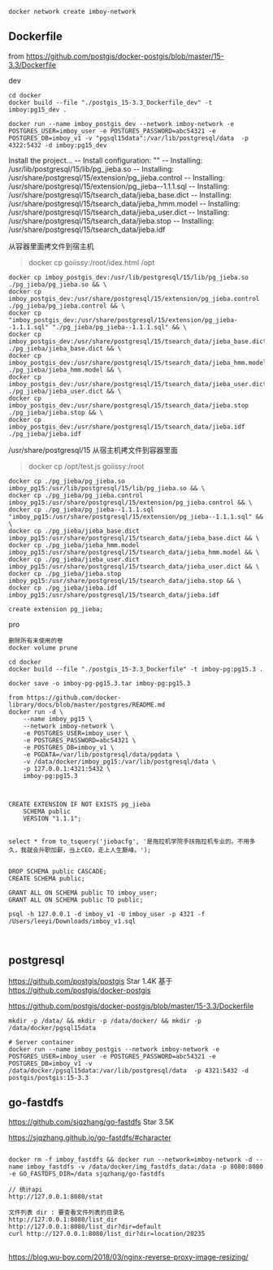 

```
docker network create imboy-network
```


## Dockerfile
from  https://github.com/postgis/docker-postgis/blob/master/15-3.3/Dockerfile

dev
```
cd docker
docker build --file "./postgis_15-3.3_Dockerfile_dev" -t imboy:pg15_dev .

docker run --name imboy_postgis_dev --network imboy-network -e POSTGRES_USER=imboy_user -e POSTGRES_PASSWORD=abc54321 -e POSTGRES_DB=imboy_v1 -v "pgsql15data":/var/lib/postgresql/data  -p 4322:5432 -d imboy:pg15_dev
```

Install the project...
-- Install configuration: ""
-- Installing: /usr/lib/postgresql/15/lib/pg_jieba.so
-- Installing: /usr/share/postgresql/15/extension/pg_jieba.control
-- Installing: /usr/share/postgresql/15/extension/pg_jieba--1.1.1.sql
-- Installing: /usr/share/postgresql/15/tsearch_data/jieba_base.dict
-- Installing: /usr/share/postgresql/15/tsearch_data/jieba_hmm.model
-- Installing: /usr/share/postgresql/15/tsearch_data/jieba_user.dict
-- Installing: /usr/share/postgresql/15/tsearch_data/jieba.stop
-- Installing: /usr/share/postgresql/15/tsearch_data/jieba.idf

从容器里面拷文件到宿主机
> docker cp goiissy:/root/idex.html /opt
```
docker cp imboy_postgis_dev:/usr/lib/postgresql/15/lib/pg_jieba.so ./pg_jieba/pg_jieba.so && \
docker cp imboy_postgis_dev:/usr/share/postgresql/15/extension/pg_jieba.control ./pg_jieba/pg_jieba.control && \
docker cp "imboy_postgis_dev:/usr/share/postgresql/15/extension/pg_jieba--1.1.1.sql" "./pg_jieba/pg_jieba--1.1.1.sql" && \
docker cp imboy_postgis_dev:/usr/share/postgresql/15/tsearch_data/jieba_base.dict ./pg_jieba/jieba_base.dict && \
docker cp imboy_postgis_dev:/usr/share/postgresql/15/tsearch_data/jieba_hmm.model ./pg_jieba/jieba_hmm.model && \
docker cp imboy_postgis_dev:/usr/share/postgresql/15/tsearch_data/jieba_user.dict ./pg_jieba/jieba_user.dict && \
docker cp imboy_postgis_dev:/usr/share/postgresql/15/tsearch_data/jieba.stop ./pg_jieba/jieba.stop && \
docker cp imboy_postgis_dev:/usr/share/postgresql/15/tsearch_data/jieba.idf ./pg_jieba/jieba.idf
```
/usr/share/postgresql/15
从宿主机拷文件到容器里面
> docker cp /opt/test.js goiissy:/root
```
docker cp ./pg_jieba/pg_jieba.so imboy_pg15:/usr/lib/postgresql/15/lib/pg_jieba.so && \
docker cp ./pg_jieba/pg_jieba.control imboy_pg15:/usr/share/postgresql/15/extension/pg_jieba.control && \
docker cp ./pg_jieba/pg_jieba--1.1.1.sql "imboy_pg15:/usr/share/postgresql/15/extension/pg_jieba--1.1.1.sql" && \
docker cp ./pg_jieba/jieba_base.dict imboy_pg15:/usr/share/postgresql/15/tsearch_data/jieba_base.dict && \
docker cp ./pg_jieba/jieba_hmm.model imboy_pg15:/usr/share/postgresql/15/tsearch_data/jieba_hmm.model && \
docker cp ./pg_jieba/jieba_user.dict imboy_pg15:/usr/share/postgresql/15/tsearch_data/jieba_user.dict && \
docker cp ./pg_jieba/jieba.stop imboy_pg15:/usr/share/postgresql/15/tsearch_data/jieba.stop && \
docker cp ./pg_jieba/jieba.idf imboy_pg15:/usr/share/postgresql/15/tsearch_data/jieba.idf

create extension pg_jieba;
```

pro
```
删除所有未使用的卷
docker volume prune

cd docker
docker build --file "./postgis_15-3.3_Dockerfile" -t imboy-pg:pg15.3 .

docker save -o imboy-pg-pg15.3.tar imboy-pg:pg15.3

from https://github.com/docker-library/docs/blob/master/postgres/README.md
docker run -d \
    --name imboy_pg15 \
    --network imboy-network \
    -e POSTGRES_USER=imboy_user \
    -e POSTGRES_PASSWORD=abc54321 \
    -e POSTGRES_DB=imboy_v1 \
    -e PGDATA=/var/lib/postgresql/data/pgdata \
    -v /data/docker/imboy_pg15:/var/lib/postgresql/data \
    -p 127.0.0.1:4321:5432 \
    imboy-pg:pg15.3



CREATE EXTENSION IF NOT EXISTS pg_jieba
    SCHEMA public
    VERSION "1.1.1";


select * from to_tsquery('jiebacfg', '是拖拉机学院手扶拖拉机专业的。不用多久，我就会升职加薪，当上CEO，走上人生巅峰。');


DROP SCHEMA public CASCADE;
CREATE SCHEMA public;

GRANT ALL ON SCHEMA public TO imboy_user;
GRANT ALL ON SCHEMA public TO public;

psql -h 127.0.0.1 -d imboy_v1 -U imboy_user -p 4321 -f /Users/leeyi/Downloads/imboy_v1.sql



```

## postgresql
https://github.com/postgis/postgis Star 1.4K
基于 https://github.com/postgis/docker-postgis

https://github.com/postgis/docker-postgis/blob/master/15-3.3/Dockerfile

```
mkdir -p /data/ && mkdir -p /data/docker/ && mkdir -p /data/docker/pgsql15data

# Server container
docker run --name imboy_postgis --network imboy-network -e POSTGRES_USER=imboy_user -e POSTGRES_PASSWORD=abc54321 -e POSTGRES_DB=imboy_v1 -v /data/docker/pgsql15data:/var/lib/postgresql/data  -p 4321:5432 -d postgis/postgis:15-3.3
```

## go-fastdfs
https://github.com/sjqzhang/go-fastdfs Star 3.5K

https://sjqzhang.github.io/go-fastdfs/#character

```

docker rm -f imboy_fastdfs && docker run --network=imboy-network -d --name imboy_fastdfs -v /data/docker/img_fastdfs_data:/data -p 8080:8080 -e GO_FASTDFS_DIR=/data sjqzhang/go-fastdfs

// 统计api
http://127.0.0.1:8080/stat

文件列表 dir : 要查看文件列表的目录名
http://127.0.0.1:8080/list_dir
http://127.0.0.1:8080/list_dir?dir=default
curl http://127.0.0.1:8080/list_dir?dir=location/20235
```

##

https://blog.wu-boy.com/2018/03/nginx-reverse-proxy-image-resizing/
